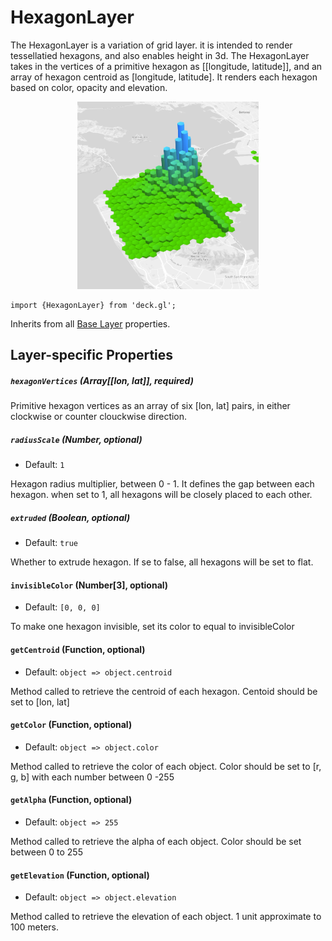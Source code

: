 # HexagonLayer

The HexagonLayer is a variation of grid layer. it is intended to render tessellatied hexagons,
and also enables height in 3d. The HexagonLayer takes in the vertices of a primitive
hexagon as [[longitude, latitude]], and an array of hexagon centroid as [longitude, latitude].
It renders each hexagon based on color, opacity and elevation.

<div align="center">
  <img height="300" src="/demo/src/static/images/hexagon-layer.png" />
</div>

    import {HexagonLayer} from 'deck.gl';

Inherits from all [Base Layer](/docs/layers/base-layer.md) properties.

## Layer-specific Properties

##### `hexagonVertices` (Array[[lon, lat]], required)

Primitive hexagon vertices as an array of six [lon, lat] pairs,
in either clockwise or counter clouckwise direction.

##### `radiusScale` (Number, optional)

- Default: `1`

Hexagon radius multiplier, between 0 - 1. It defines the gap between each hexagon.
when set to 1, all hexagons will be closely placed to each other.

##### `extruded` (Boolean, optional)

- Default: `true`

Whether to extrude hexagon. If se to false, all hexagons will be set to flat.

#### `invisibleColor` (Number[3], optional)

- Default: `[0, 0, 0]`

To make one hexagon invisible, set its color to equal to invisibleColor

#### `getCentroid` (Function, optional)

- Default: `object => object.centroid`

Method called to retrieve the centroid of each hexagon. Centoid should be set to [lon, lat]

#### `getColor` (Function, optional)

- Default: `object => object.color`

Method called to retrieve the color of each object. Color should be set to [r, g, b]
with each number between 0 -255

#### `getAlpha` (Function, optional)

- Default: `object => 255`

Method called to retrieve the alpha of each object. Color should be set between 0 to 255

#### `getElevation` (Function, optional)

- Default: `object => object.elevation`

Method called to retrieve the elevation of each object. 1 unit approximate to 100 meters.
